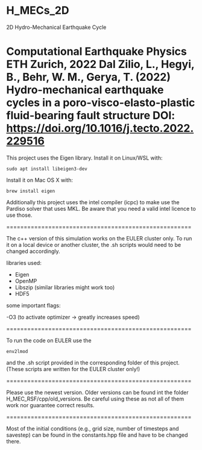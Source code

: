 # H_MECs_2D
2D Hydro-Mechanical Earthquake Cycle

Computational Earthquake Physics
ETH Zurich, 2022
Dal Zilio, L.,  Hegyi, B.,  Behr, W. M., Gerya, T. (2022)
Hydro-mechanical earthquake cycles in a
poro-visco-elasto-plastic fluid-bearing fault structure
DOI: https://doi.org/10.1016/j.tecto.2022.229516
=====================================================

This project uses the Eigen library.
Install it on Linux/WSL with:
```
sudo apt install libeigen3-dev
```
Install it on Mac OS X with:
```
brew install eigen
```
Additionally this project uses the intel compiler (icpc) to make use the Pardiso solver that uses MKL.
Be aware that you need a valid intel licence to use those.

=====================================================

The c++ version of this simulation works on the EULER cluster only.
To run it on a local device or another cluster, the .sh scripts would need to be changed accordingly.

libraries used:

 - Eigen
 - OpenMP
 - Libszip (similar libraries might work too)
 - HDF5
  
some important flags:

  -O3 (to activate optimizer -> greatly increases speed)

=====================================================

To run the code on EULER use the
```
env2lmod
```
and the .sh script provided in the corresponding folder of this project. (These scripts are written for the EULER cluster only!)

=====================================================

Please use the newest version.
Older versions can be found int the folder H_MEC_RSF/cpp/old_versions. Be careful using these as not all of them work nor guarantee correct results.

=====================================================

Most of the initial conditions (e.g., grid size, number of timesteps and savestep) can be found in the constants.hpp file and have to be changed there.

